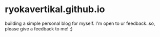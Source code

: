 # ryokavertikal.github.io

building a simple personal blog for myself. I'm open to ur feedback..so, please give a feedback to me! ;)

